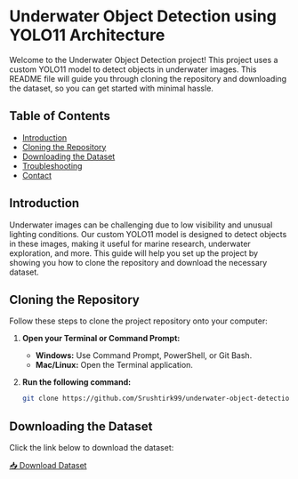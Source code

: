 # Underwater Object Detection using YOLO11 Architecture

Welcome to the Underwater Object Detection project! This project uses a custom YOLO11 model to detect objects in underwater images. This README file will guide you through cloning the repository and downloading the dataset, so you can get started with minimal hassle.

## Table of Contents

- [Introduction](#introduction)
- [Cloning the Repository](#cloning-the-repository)
- [Downloading the Dataset](#downloading-the-dataset)
- [Troubleshooting](#troubleshooting)
- [Contact](#contact)

## Introduction

Underwater images can be challenging due to low visibility and unusual lighting conditions. Our custom YOLO11 model is designed to detect objects in these images, making it useful for marine research, underwater exploration, and more. This guide will help you set up the project by showing you how to clone the repository and download the necessary dataset.

## Cloning the Repository

Follow these steps to clone the project repository onto your computer:

1. **Open your Terminal or Command Prompt:**
   - **Windows:** Use Command Prompt, PowerShell, or Git Bash.
   - **Mac/Linux:** Open the Terminal application.

2. **Run the following command:**
   ```bash
   git clone https://github.com/Srushtirk99/underwater-object-detection.git


## Downloading the Dataset

Click the link below to download the dataset:  

[📥 Download Dataset](https://universe.roboflow.com/brad-dwyer/aquarium-combined)




